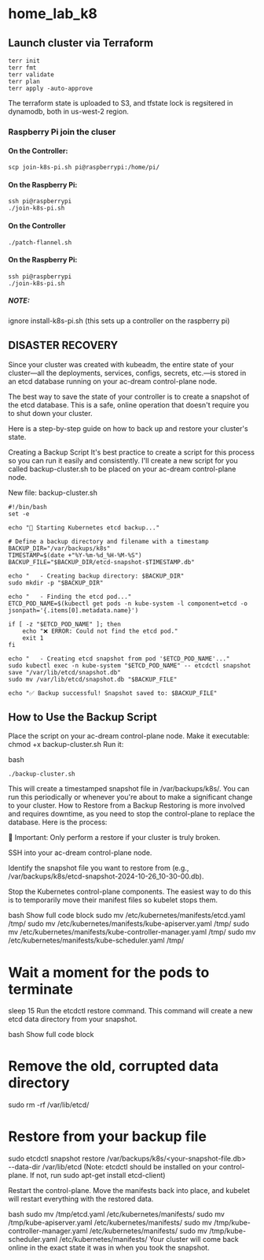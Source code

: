 # home_lab_k8

## Launch cluster via Terraform

    terr init
    terr fmt
    terr validate
    terr plan
    terr apply -auto-approve

The terraform state is uploaded to S3, and tfstate lock is regsitered in dynamodb, both in us-west-2 region.

### Raspberry Pi join the cluser

#### On the Controller:

    scp join-k8s-pi.sh pi@raspberrypi:/home/pi/

#### On the Raspberry Pi:

    ssh pi@raspberrypi
    ./join-k8s-pi.sh

#### On the Controller

    ./patch-flannel.sh


#### On the Raspberry Pi:

    ssh pi@raspberrypi
    ./join-k8s-pi.sh

##### NOTE:
ignore install-k8s-pi.sh (this sets up a controller on the raspberry pi)

## DISASTER RECOVERY
Since your cluster was created with kubeadm, the entire state of your cluster—all the deployments, services, configs, secrets, etc.—is stored in an etcd database running on your ac-dream control-plane node.

The best way to save the state of your controller is to create a snapshot of the etcd database. This is a safe, online operation that doesn't require you to shut down your cluster.

Here is a step-by-step guide on how to back up and restore your cluster's state.

Creating a Backup Script
It's best practice to create a script for this process so you can run it easily and consistently. I'll create a new script for you called backup-cluster.sh to be placed on your ac-dream control-plane node.

New file: backup-cluster.sh

    #!/bin/bash
    set -e

    echo "🚀 Starting Kubernetes etcd backup..."

    # Define a backup directory and filename with a timestamp
    BACKUP_DIR="/var/backups/k8s"
    TIMESTAMP=$(date +"%Y-%m-%d_%H-%M-%S")
    BACKUP_FILE="$BACKUP_DIR/etcd-snapshot-$TIMESTAMP.db"

    echo "   - Creating backup directory: $BACKUP_DIR"
    sudo mkdir -p "$BACKUP_DIR"

    echo "   - Finding the etcd pod..."
    ETCD_POD_NAME=$(kubectl get pods -n kube-system -l component=etcd -o jsonpath='{.items[0].metadata.name}')

    if [ -z "$ETCD_POD_NAME" ]; then
        echo "❌ ERROR: Could not find the etcd pod."
        exit 1
    fi

    echo "   - Creating etcd snapshot from pod '$ETCD_POD_NAME'..."
    sudo kubectl exec -n kube-system "$ETCD_POD_NAME" -- etcdctl snapshot save "/var/lib/etcd/snapshot.db"
    sudo mv /var/lib/etcd/snapshot.db "$BACKUP_FILE"

    echo "✅ Backup successful! Snapshot saved to: $BACKUP_FILE"

## How to Use the Backup Script

Place the script on your ac-dream control-plane node.
Make it executable: chmod +x backup-cluster.sh
Run it:

bash

    ./backup-cluster.sh

This will create a timestamped snapshot file in /var/backups/k8s/. You can run this periodically or whenever you're about to make a significant change to your cluster.
How to Restore from a Backup
Restoring is more involved and requires downtime, as you need to stop the control-plane to replace the database. Here is the process:

🚨 Important: Only perform a restore if your cluster is truly broken.

SSH into your ac-dream control-plane node.

Identify the snapshot file you want to restore from (e.g., /var/backups/k8s/etcd-snapshot-2024-10-26_10-30-00.db).

Stop the Kubernetes control-plane components. The easiest way to do this is to temporarily move their manifest files so kubelet stops them.

bash
 Show full code block 
sudo mv /etc/kubernetes/manifests/etcd.yaml /tmp/
sudo mv /etc/kubernetes/manifests/kube-apiserver.yaml /tmp/
sudo mv /etc/kubernetes/manifests/kube-controller-manager.yaml /tmp/
sudo mv /etc/kubernetes/manifests/kube-scheduler.yaml /tmp/
# Wait a moment for the pods to terminate
sleep 15
Run the etcdctl restore command. This command will create a new etcd data directory from your snapshot.

bash
 Show full code block 
# Remove the old, corrupted data directory
sudo rm -rf /var/lib/etcd/

# Restore from your backup file
sudo etcdctl snapshot restore /var/backups/k8s/<your-snapshot-file.db> \
  --data-dir /var/lib/etcd
(Note: etcdctl should be installed on your control-plane. If not, run sudo apt-get install etcd-client)

Restart the control-plane. Move the manifests back into place, and kubelet will restart everything with the restored data.

bash
sudo mv /tmp/etcd.yaml /etc/kubernetes/manifests/
sudo mv /tmp/kube-apiserver.yaml /etc/kubernetes/manifests/
sudo mv /tmp/kube-controller-manager.yaml /etc/kubernetes/manifests/
sudo mv /tmp/kube-scheduler.yaml /etc/kubernetes/manifests/
Your cluster will come back online in the exact state it was in when you took the snapshot.